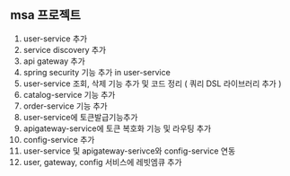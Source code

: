 ## msa 프로젝트

1. user-service 추가
2. service discovery 추가
3. api gateway 추가
4. spring security 기능 추가 in user-service
5. user-service 조회, 삭제 기능 추가 및 코드 정리 ( 쿼리 DSL 라이브러리 추가 )
6. catalog-service 기능 추가
7. order-service 기능 추가
8. user-service에 토큰발급기능추가
9. apigateway-service에 토큰 복호화 기능 및 라우팅 추가
10. config-service 추가
11. user-service 및 apigateway-serivce와 config-service 연동
12. user, gateway, config 서비스에 레빗엠큐 추가

